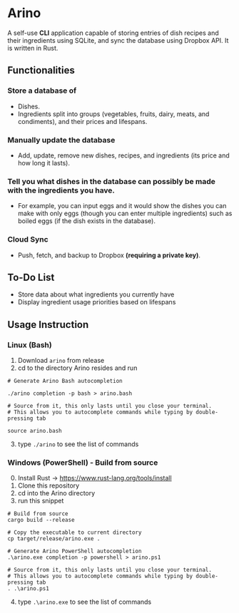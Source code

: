 # Arino
A self-use **CLI** application capable of storing entries of dish recipes and their ingredients using SQLite, and sync the database using Dropbox API. It is written in Rust.

## Functionalities
### Store a database of
- Dishes.
- Ingredients split into groups (vegetables, fruits, dairy, meats, and condiments), and their prices and lifespans.
### Manually update the database
- Add, update, remove new dishes, recipes, and ingredients (its price and how long it lasts).
### Tell you what dishes in the database can possibly be made with the ingredients you have.
- For example, you can input eggs and it would show the dishes you can make with only eggs (though you can enter multiple ingredients) such as boiled eggs (if the dish exists in the database).
### Cloud Sync
- Push, fetch, and backup to Dropbox **(requiring a private key)**.

## To-Do List
- Store data about what ingredients you currently have
- Display ingredient usage priorities based on lifespans

## Usage Instruction
### Linux (Bash)
1. Download `arino` from release
2. cd to the directory Arino resides and run
```
# Generate Arino Bash autocompletion

./arino completion -p bash > arino.bash
```
```
# Source from it, this only lasts until you close your terminal.
# This allows you to autocomplete commands while typing by double-pressing tab

source arino.bash
```
3. type `./arino` to see the list of commands

### Windows (PowerShell) - Build from source
0. Install Rust -> https://www.rust-lang.org/tools/install
1. Clone this repository
2. cd into the Arino directory
3. run this snippet
```
# Build from source
cargo build --release
```
```
# Copy the executable to current directory
cp target/release/arino.exe .
```
```
# Generate Arino PowerShell autocompletion
.\arino.exe completion -p powershell > arino.ps1
```
```
# Source from it, this only lasts until you close your terminal.
# This allows you to autocomplete commands while typing by double-pressing tab
. .\arino.ps1
```
4. type `.\arino.exe` to see the list of commands
